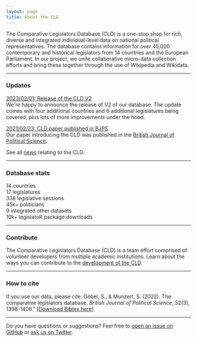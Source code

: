 ```yaml
---
layout: page
title: About the CLD
---
```


<p class="message">
The Comparative Legislators Database (CLD) is a one-stop shop for rich, diverse and integrated individual-level data on national political representatives. The database contains information for over 45,000 contemporary and historical legislators from 14 countries and the European Parliament. In our project, we unite collaborative micro-data collection efforts and bring these together through the use of Wikipedia and Wikidata.
</p>

---

<h3 class="legislator-blue">Updates</h3>

<a class="updates" href="{{ site.baseurl }}/blog/2023/01/02/version-release">2023/02/01: Release of the CLD V2</a><br>We're happy to announce the release of V2 of our database. The update comes with four additional countries and 6 additional legislatures being covered, plus lots of more improvements under the hood.

<a class="updates" href="{{ site.baseurl }}/blog/2021/02/23/cld-bjps">2021/02/23: CLD paper published in BJPS</a><br>Our paper introducing the CLD was published in the <a href="https://www.cambridge.org/core/journals/british-journal-of-political-science/article/comparative-legislators-database/D28BB58A8B2C08C8593DB741F42C18B2">British Journal of Political Science</a>.

See all <a href="{{ site.baseurl }}/blog/">news</a> relating to the CLD.

---

<h3 class="legislator-blue">Database stats</h3>

<div class="row">
<div class="col-md-4">
<span class="database-stats">14</span> countries<br>
<span class="database-stats">17</span> legislatures<br>
<span class="database-stats">338</span> legislative sessions<br>
</div>
<div class="col-md-4">
<span class="database-stats">45k+</span> politicians<br>
<span class="database-stats">9</span> integrated other datasets<br>
</div>
<div class="col-md-4">
<span class="database-stats">10k+</span> legislatoR package downloads<br>
</div>
</div>

---

<h3 class="legislator-blue">Contribute</h3>

The Comparative Legislators Database (CLD) is a team effort comprised of volunteer developers from multiple academic institutions. Learn about the ways you can contribute to the <a class="updates" href="{{ site.baseurl }}/contribute/">development of the CLD</a>.

---

<h3 class="legislator-blue">How to cite</h3>

If you use our data, please cite: Göbel, S., & Munzert, S. (2022). The comparative legislators database. *British Journal of Political Science*, 52(3), 1398-1408." <a class="updates" href="#" download="#">[Download Bibtex here]</a>

---

Do you have questions or suggestions? Feel free to [open an issue on GitHub](https://github.com/saschagobel/legislatoR/issues/new) or [ask us on Twitter](https://twitter.com/complegdatabase).

